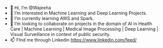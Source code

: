 - 👋 Hi, I’m @Wajeeha 
- 👀 I’m interested in Machine Learning and Deep Learning Projects.
- 🌱 I’m currently learning AWS and Spark.
- 💞️ I’m looking to collaborate on projects in the domain of AI in Health Care | Machine Learning | Medical Image Processing | Deep Learning | Visual Surveillance in context of public security.
- 📫 FInd me through Linkedin https://www.linkedin.com/feed/

<!---
Wajeeeeeeeha/Wajeeeeeeeha is a ✨ special ✨ repository because its `README.md` (this file) appears on your GitHub profile.
You can click the Preview link to take a look at your changes.
--->
